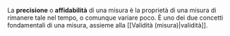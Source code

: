La **precisione** o **affidabilità** di una misura è la proprietà di una misura di rimanere tale nel tempo, o comunque variare poco. È uno dei due concetti fondamentali di una misura, assieme alla [[Validità (misura)|validità]].